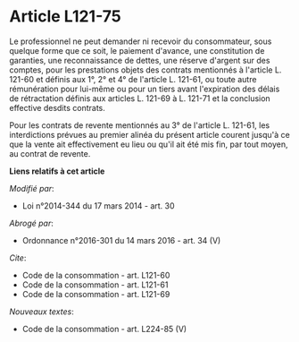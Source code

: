 # Article L121-75

Le professionnel ne peut demander ni recevoir du consommateur, sous quelque forme que ce soit, le paiement d'avance, une
constitution de garanties, une reconnaissance de dettes, une réserve d'argent sur des comptes, pour les prestations objets
des contrats mentionnés à l'article L. 121-60 et définis aux 1°, 2° et 4° de l'article L. 121-61, ou toute autre rémunération
pour lui-même ou pour un tiers avant l'expiration des délais de rétractation définis aux articles L. 121-69 à L. 121-71 et la
conclusion effective desdits contrats. 

Pour les contrats de revente mentionnés au 3° de l'article L. 121-61, les interdictions prévues au premier alinéa du présent
article courent jusqu'à ce que la vente ait effectivement eu lieu ou qu'il ait été mis fin, par tout moyen, au contrat de
revente.

**Liens relatifs à cet article**

_Modifié par_:

  - Loi n°2014-344 du 17 mars 2014 - art. 30

_Abrogé par_:

  - Ordonnance n°2016-301 du 14 mars 2016 - art. 34 (V)

_Cite_:

  - Code de la consommation - art. L121-60
  - Code de la consommation - art. L121-61
  - Code de la consommation - art. L121-69

_Nouveaux textes_:

  - Code de la consommation - art. L224-85 (V)
